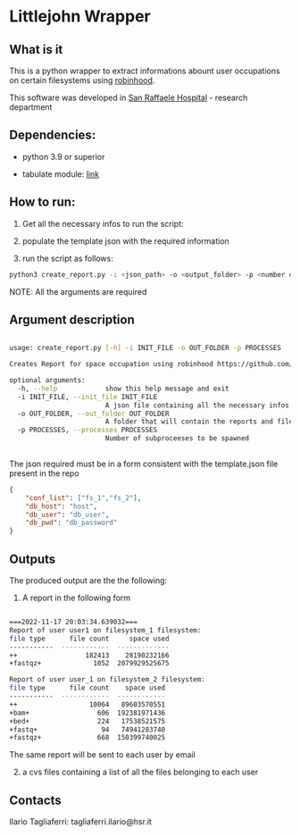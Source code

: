 # Littlejohn Wrapper #

## What is it ##

This is a python wrapper to extract informations abount user occupations on
certain filesystems using [robinhood](https://github.com/cea-hpc/robinhood).

This software was developed in [San Raffaele Hospital](https://www.hsr.it/) - 
research department

## Dependencies:

- python 3.9 or superior

- tabulate module: [link](https://pypi.org/project/tabulate/)

## How to run:

1. Get all the necessary infos to run the script:

2. populate the template json with the required information

3. run the script as follows:

```bash
python3 create_report.py -i <json_path> -o <output_folder> -p <number of processes>
```

NOTE: All the arguments are required

## Argument description

```bash

usage: create_report.py [-h] -i INIT_FILE -o OUT_FOLDER -p PROCESSES

Creates Report for space occupation using robinhood https://github.com/cea-hpc/robinhood

optional arguments:
  -h, --help            show this help message and exit
  -i INIT_FILE, --init_file INIT_FILE
                        A json file containing all the necessary infos
  -o OUT_FOLDER, --out_folder OUT_FOLDER
                        A folder that will contain the reports and file list
  -p PROCESSES, --processes PROCESSES
                        Number of subproceeses to be spawned
                        
```

The json required must be in a form consistent with the template.json file
present in the repo

```json
{
    "conf_list": ["fs_1","fs_2"],
    "db_host": "host",
    "db_user": "db_user",
    "db_pwd": "db_password"
}
```

## Outputs ##
The produced output are the the following:

1. A report in the following form

```bash

===2022-11-17 20:03:34.639032===
Report of user user1 on filesystem_1 filesystem:
file type      file count     space used
-----------  ------------  -------------
++                 182413    28190232166
+fastqz+             1052  2079929525675

Report of user user_1 on filesystem_2 filesystem:
file type      file count    space used
-----------  ------------  ------------
++                  10064   89603570551
+bam+                 606  192381971436
+bed+                 224   17538521575
+fastq+                94   74941283740
+fastqz+              668  150399740025

```

The same report will be sent to each user by email

2. a cvs files containing a list of all the files belonging to each user


## Contacts ##

Ilario Tagliaferri: tagliaferri.ilario\@hsr.it
